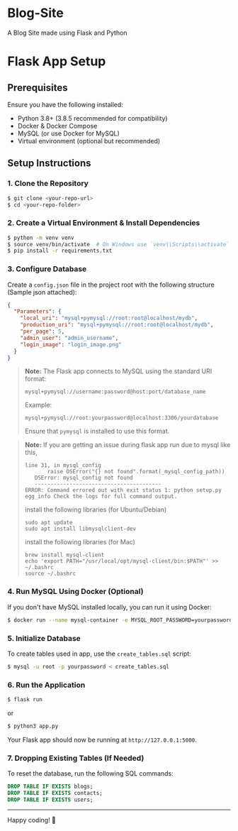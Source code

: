 # Blog-Site

A Blog Site made using Flask and Python

# Flask App Setup

## Prerequisites

Ensure you have the following installed:

- Python 3.8+ (3.8.5 recommended for compatibility)
- Docker & Docker Compose
- MySQL (or use Docker for MySQL)
- Virtual environment (optional but recommended)

## Setup Instructions

### 1. Clone the Repository

```sh
$ git clone <your-repo-url>
$ cd <your-repo-folder>
```

### 2. Create a Virtual Environment & Install Dependencies

```sh
$ python -m venv venv
$ source venv/bin/activate  # On Windows use `venv\\Scripts\\activate`
$ pip install -r requirements.txt
```

### 3. Configure Database

Create a `config.json` file in the project root with the following structure (Sample json attached):

```json
{
  "Parameters": {
    "local_uri": "mysql+pymysql://root:root@localhost/mydb",
    "production_uri": "mysql+pymysql://root:root@localhost/mydb",
    "per_page": 5,
    "admin_user": "admin_username",
    "login_image": "login_image.png"
  }
}
```

> **Note:** The Flask app connects to MySQL using the standard URI format:
>
> ```
> mysql+pymysql://username:password@host:port/database_name
> ```
>
> Example:
>
> ```
> mysql+pymysql://root:yourpassword@localhost:3306/yourdatabase
> ```
>
> Ensure that `pymysql` is installed to use this format.

> **Note:** If you are getting an issue during flask app run due to mysql like this,
>
> ```
> line 31, in mysql_config
>        raise OSError("{} not found".format(_mysql_config_path))
>    OSError: mysql_config not found
>    ----------------------------------------
> ERROR: Command errored out with exit status 1: python setup.py egg_info Check the logs for full command output.
> ```
>
> install the following libraries (for Ubuntu/Debian)
>
> ```
> sudo apt update
> sudo apt install libmysqlclient-dev
> ```
>
> install the following libraries (for Mac)
>
> ```
> brew install mysql-client
> echo 'export PATH="/usr/local/opt/mysql-client/bin:$PATH"' >> ~/.bashrc
> source ~/.bashrc
> ```

### 4. Run MySQL Using Docker (Optional)

If you don't have MySQL installed locally, you can run it using Docker:

```sh
$ docker run --name mysql-container -e MYSQL_ROOT_PASSWORD=yourpassword -e MYSQL_DATABASE=yourdatabase -p 3306:3306 -d mysql:latest
```

### 5. Initialize Database

To create tables used in app, use the `create_tables.sql` script:

```sh
$ mysql -u root -p yourpassword < create_tables.sql
```

### 6. Run the Application

```sh
$ flask run
```

or

```sh
$ python3 app.py
```

Your Flask app should now be running at `http://127.0.0.1:5000`.

### 7. Dropping Existing Tables (If Needed)

To reset the database, run the following SQL commands:

```sql
DROP TABLE IF EXISTS blogs;
DROP TABLE IF EXISTS contacts;
DROP TABLE IF EXISTS users;
```

---

Happy coding! 🚀
